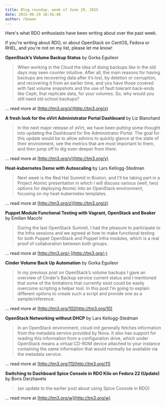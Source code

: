 ```yaml
---
title: Blog roundup, week of June 29, 2015
date: 2015-06-29 10:56:48
author: rbowen
---
```


Here's what RDO enthusiasts have been writing about over the past week.

If you're writing about RDO, or about OpenStack on CentOS, Fedora or RHEL, and you're not on my list, please let me know!

**OpenStack’s Volume Backup Status** by Gorka Eguileor

> When working in the Cloud the idea of doing backups like in the old days may seen counter intuitive. After all, the main reasons for having backups are recovering data after it’s lost, by deletion or corruption, and recovering it from an earlier time, and you have those covered with fast volume snapshots and the use of fault tolerant back-ends like Ceph, that replicate data, for your volumes. So, why would you still need old school backups?

... read more at [http://tm3.org/x](http://tm3.org/x)

**A fresh look for the oVirt Administrator Portal Dashboard** by Liz Blanchard

> In the next major release of oVirt, we have been putting some thought into updating the Dashboard for the Administrator Portal. The goal for this update would be to allow admins to quickly glance at the state of their environment, see the metrics that are most important to them, and then jump off to dig even deeper from there.

... read more at [http://tm3.org/y](http://tm3.org/y)

**Heat-kubernetes Demo with Autoscaling** by Lars Kellogg-Stedman

> Next week is the Red Hat Summit in Boston, and I'll be taking part in a Project Atomic presentation in which I will discuss various (well, two) options for deploying Atomic into an OpenStack environment, focusing on my heat-kubernetes templates.

... read more at [http://tm3.org/z](http://tm3.org/z)

**Puppet Module Functional Testing with Vagrant, OpenStack and Beaker** by  Emilien Macchi

> During the last OpenStack Summit, I had the pleasure to participate to the Infra sessions and we agreed at how to make functional testing for both Puppet OpenStack and Puppet Infra modules, which is a real proof of collaboration between both groups.

... read more at [http://tm3.org/-](http://tm3.org/-)

**Cinder Volume Back Up Automation** by Gorka Eguileor

> In my previous post on OpenStack’s volume backups I gave an overview of Cinder’s Backup service current status and I mentioned that some of the limitations that currently exist could be easily overcome scripting a helper tool. In this post I’m going to explain different options to create such a script and provide one as a sample/reference.

... read more at [http://tm3.org/10](http://tm3.org/10)

**OpenStack Networking without DHCP** by Lars Kellogg-Stedman

> In an OpenStack environment, cloud-init generally fetches information from the metadata service provided by Nova. It also has support for reading this information from a configuration drive, which under OpenStack means a virtual CD-ROM device attached to your instance containing the same information that would normally be available via the metadata service.

... read more at [http://tm3.org/11](http://tm3.org/11)

**Switching to Dashboard Spice Console in RDO Kilo on Fedora 22 (Update)** by  Boris Derzhavets 

> (an update to the earlier post about using Spice Console in RDO)

... read more at [http://tm3.org/w](http://tm3.org/w)

